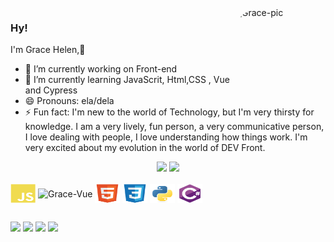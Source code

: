 <div>
<img align="right" alt="Grace-pic" height="150px"  width="150px"style="border-radius:50px;" 
     src="https://user-images.githubusercontent.com/83483381/159090379-6c1c8295-95e8-4c1d-80a8-b15658591e96.png">
</div>

### Hy!
I'm Grace Helen,👋

- 🔭 I’m currently working on Front-end
- 🌱 I’m currently learning JavaScrit, Html,CSS , Vue and  Cypress
- 😄 Pronouns: ela/dela
- ⚡ Fun fact: I'm new to the world of Technology, but I'm very thirsty for knowledge.
I am a very lively, fun person, a very communicative person, I love dealing with people, I love understanding how things work.
I'm very excited about my evolution in the world of DEV Front.

<div align="center">
  <img height="180em" src="https://github-readme-stats.vercel.app/api?username=GraceHelenRamos&show_icons=true&theme=dracula&include_all_commits=true&count_private=true"/>
  <img height="180em" src="https://github-readme-stats.vercel.app/api/top-langs/?username=GraceHelenRamos&layout=compact&langs_count=7&theme=dracula"/>
</div>
<div style="display: inline_block"><br>
  <img align="center" alt="Grace-Js" height="30" width="40" src="https://raw.githubusercontent.com/devicons/devicon/master/icons/javascript/javascript-plain.svg">
  <img align="center" alt="Grace-Vue" height="30" width="40" src="https://cdn.jsdelivr.net/gh/devicons/devicon/icons/vuejs/vuejs-original.svg">
  <img align="center" alt="Grace-HTML" height="30" width="40" src="https://raw.githubusercontent.com/devicons/devicon/master/icons/html5/html5-original.svg">
  <img align="center" alt="Grace-CSS" height="30" width="40" src="https://raw.githubusercontent.com/devicons/devicon/master/icons/css3/css3-original.svg">
  <img align="center" alt="Grace-Python" height="30" width="40" src="https://raw.githubusercontent.com/devicons/devicon/master/icons/python/python-original.svg">
  <img align="center" alt="Grace-Csharp" height="30" width="40" src="https://raw.githubusercontent.com/devicons/devicon/master/icons/csharp/csharp-original.svg">
</div>
  
  ##
 
<div> 
  <a href="https://instagram.com/gracehelers" target="_blank"><img src="https://img.shields.io/badge/-Instagram-%23E4405F?style=for-the-badge&logo=instagram&logoColor=white" target="_blank"></a>
 <a href="https://discord.gg/FwN8m9HF" target="_blank"><img src="https://img.shields.io/badge/Discord-7289DA?style=for-the-badge&logo=discord&logoColor=white" target="_blank"></a> 
  <a href = "mailto:helen.grace2704@gmail.com"><img src="https://img.shields.io/badge/-Gmail-%23333?style=for-the-badge&logo=gmail&logoColor=white" target="_blank"></a>
  <a href="https://www.linkedin.com/in/grace-helen-616090157/" target="_blank"><img src="https://img.shields.io/badge/-LinkedIn-%230077B5?style=for-the-badge&logo=linkedin&logoColor=white" target="_blank"></a> 
</div>




